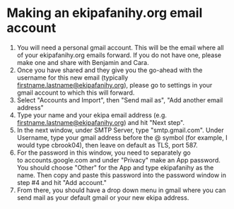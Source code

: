 
# Making an ekipafanihy.org email account

1. You will need a personal gmail account.  This will be the email where all of your ekipafanihy.org emails forward. If you do not have one, please make one and share with Benjamin and Cara.
2. Once you have shared and they give you the go-ahead with the username for this new email (typically firstname.lastname@ekipafanihy.org), please go to settings in your gmail account to which this will forward.
3. Select "Accounts and Import", then "Send mail as", "Add another email address"
3. Type your name and your ekipa email address (e.g. firstname.lastname@ekipafanihy.org) and hit "Next step".
4. In the next window, under SMTP Server, type "smtp.gmail.com". Under Username, type your gmail address before the @ symbol (for example, I would type cbrook04), then leave on default as TLS, port 587.
5. For the password in this window, you need to separately go to accounts.google.com and under "Privacy" make an App password. You should choose "Other" for the App and type ekipafanihy as the name. Then copy and paste this password into the password window in step #4 and hit "Add account."
6. From there, you should have a drop down menu in gmail where you can send mail as your default gmail or your new ekipa address.


